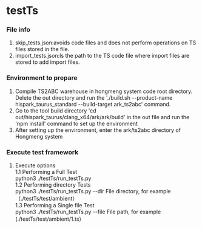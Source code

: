 # testTs

### File info
1. skip_tests.json:avoids code files and does not perform operations on TS files stored in the file.
2. import_tests.json:Is the path to the TS code file where import files are stored to add import files.

### Environment to prepare
1. Compile TS2ABC warehouse in hongmeng system code root directory. Delete the out directory and run the './build.sh --product-name hispark_taurus_standard --build-target ark_ts2abc' command.
2. Go to the tool build directory 'cd out/hispark_taurus/clang_x64/ark/ark/build' in the out file and run the 'npm install' command to set up the environment
3. After setting up the environment, enter the ark/ts2abc directory of Hongmeng system

### Execute test framework
1. Execute options  <br>
1.1 Performing a Full Test <br>
python3 ./testTs/run_testTs.py  <br>
1.2 Performing directory Tests <br>
python3 ./testTs/run_testTs.py --dir  File directory, for example（./testTs/test/ambient）<br>
1.3 Performing a Single file Test<br>
python3 ./testTs/run_testTs.py --file  File path, for example (./testTs/test/ambient/1.ts）<br>
